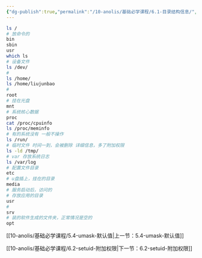 ```yaml
---
{"dg-publish":true,"permalink":"/10-anolis/基础必学课程/6.1-目录结构信息/","dgPassFrontmatter":true}
---
```



```bash
ls /
# 放命令的
bin
sbin
usr
which ls
# 设备文件
ls /dev/ 
#
ls /home/
ls /home/liujunbao
#
root
# 挂在光盘
mnt 
# 系统核心数据
proc
cat /proc/cpuinfo 
ls /proc/meminfo
# 有的系统没有 一般不操作
ls /run/
# 临时文件 时间一到，会被删除 详细信息，多了附加权限
ls -ld /tmp/
# var 存放系统日志
ls /var/log
# 配置文件目录
etc
# u盘插上，挂在的目录
media
# 服务启动后，访问的
# 存放应用的目录
usr
# 
srv
# 装的软件生成的文件夹，正常情况是空的
opt 
```


[[10-anolis/基础必学课程/5.4-umask-默认值\|上一节：5.4-umask-默认值]]

[[10-anolis/基础必学课程/6.2-setuid-附加权限\|下一节：6.2-setuid-附加权限]]